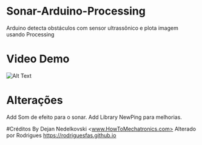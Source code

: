 # Sonar-Arduino-Processing
Arduino detecta obstáculos com sensor ultrassônico e plota imagem usando Processing

# Video Demo
![Alt Text](https://github.com/rodriguesfas/Sonar-Arduino-Processing/blob/master/img/sonar%2Barduino%2Bprocessing.png)

# Alterações
Add Som de efeito para o sonar.
Add Library NewPing para melhorias.

#Créditos
By Dejan Nedelkovski <www.HowToMechatronics.com>
Alterado por Rodrigues <https://rodriguesfas.github.io>
